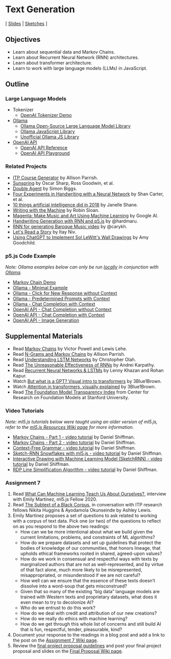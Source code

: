 # Text Generation

[ [Slides](https://docs.google.com/presentation/d/1T1nzvo6CnQrImMm1GkSxvFiw-iYG18XA8O6xzmIQ1rk/) \| [Sketches](https://editor.p5js.org/jackbdu/collections/kjuPKBzeH) ]

## Objectives

-   Learn about sequential data and Markov Chains.
-   Learn about Recurrent Neural Network (RNN) architectures.
-   Learn about transformer architecture.
-   Learn to work with large language models (LLMs) in JavaScript.

## Outline

### Large Language Models

-   Tokenizer
    -   [OpenAI Tokenizer Demo](https://platform.openai.com/tokenizer)
-   [Ollama](https://ollama.com)
    -   [Ollama Open-Source Large Language Model Library](https://ollama.com/library)
    -   [Ollama JavaScript Library](https://github.com/ollama/ollama-js)
    -   [Unofficial Ollama JS Library](https://github.com/dditlev/ollama-js-client)
-   [OpenAI API](https://openai.com/api/)
    -   [OpenAI API Reference](https://platform.openai.com/docs/api-reference/)
    -   [OpenAI API Playground](https://platform.openai.com/playground/)

### Related Projects

-   [ITP Course Generator](http://static.decontextualize.com/toys/next_semester) by Allison Parrish.
-   [Sunspring](https://arstechnica.com/gaming/2016/06/an-ai-wrote-this-movie-and-its-strangely-moving/) by Oscar Sharp, Ross Goodwin, et al.
-   [Double Agent](http://littlepig.org.uk/installations/doubleagent/index.htm) by Simon Biggs.
-   [Four Experiments in Handwriting with a Neural Network](https://distill.pub/2016/handwriting/) by Shan Carter, et al.
-   [10 things artificial intelligence did in 2018](http://aiweirdness.com/post/181621835642/10-things-artificial-intelligence-did-in-2018) by Janelle Shane.
-   [Writing with the Machine](https://www.robinsloan.com/notes/writing-with-the-machine/) by Robin Sloan.
-   [Magenta: Make Music and Art Using Machine Learning](https://magenta.tensorflow.org/) by Google AI.
-   [Handwriting Generation with RNN and p5.js](http://blog.otoro.net/2017/01/01/recurrent-neural-network-artist/) by @hardmaru.
-   [RNN for generating Baroque Music video](https://www.youtube.com/watch?v=SacogDL_4JU) by @carykh.
-   [Let's Read a Story](https://medium.com/ml5js/lets-read-a-story-talking-to-books-using-semantic-similarity-f283168b4264) by Itay Niv.
-   [Using ChatGPT to Implement Sol LeWitt's Wall Drawings](https://www.amygoodchild.com/blog/chatgpt-sol-lewitt-wall-drawings) by Amy Goodchild.

### p5.js Code Example

_Note: Ollama examples below can only be run [locally](https://github.com/processing/p5.js/wiki/Local-server) in conjunction with [Ollama](https://ollama.com)._

-   [Markov Chain Demo](https://editor.p5js.org/ima_ml/sketches/FW9u9zhz0)
-   [Ollama - Minimal Example](https://editor.p5js.org/jackbdu/sketches/qOuNl1GWk)
-   [Ollama - Click for New Response without Context](https://editor.p5js.org/jackbdu/sketches/0mCK8Y2CC)
-   [Ollama - Predetermined Prompts with Context](https://editor.p5js.org/jackbdu/sketches/TWijt5Q0x)
-   [Ollama - Chat Completion with Context](https://editor.p5js.org/jackbdu/sketches/DlzGP3mI7)
-   [OpenAI API - Chat Completion without Context](https://editor.p5js.org/jackbdu/sketches/lNVAh3F5E)
-   [OpenAI API - Chat Completion with Context](https://editor.p5js.org/jackbdu/sketches/DG-p-4d83)
-   [OpenAI API - Image Generation](https://editor.p5js.org/jackbdu/sketches/X8GCfwd3H)

## Supplemental Materials

-   Read [Markov Chains](http://setosa.io/blog/2014/07/26/markov-chains/) by Victor Powell and Lewis Lehe.
-   Read [N-Grams and Markov Chains](http://www.decontextualize.com/teaching/rwet/n-grams-and-markov-chains/) by Allison Parrish.
-   Read [Understanding LSTM Networks](http://colah.github.io/posts/2015-08-Understanding-LSTMs/) by Christopher Olah.
-   Read [The Unreasonable Effectiveness of RNNs](http://karpathy.github.io/2015/05/21/rnn-effectiveness/) by Andrei Karpathy.
-   Read [Recurrent Neural Networks & LSTMs](https://ayearofai.com/rohan-lenny-3-recurrent-neural-networks-10300100899b) by Lenny Khazan and Rohan Kapur.
-   Watch [But what is a GPT? Visual intro to transformers](https://www.youtube.com/watch?v=wjZofJX0v4M) by 3Blue1Brown.
-   Watch [Attention in transformers, visually explained](https://www.youtube.com/watch?v=eMlx5fFNoYc) by 3Blue1Brown.
-   Read [The Foundation Model Transparency Index](https://crfm.stanford.edu/fmti/May-2024/index.html) from Center for Research on Foundation Models at Stanford University.

### Video Tutorials

_Note: ml5.js tutorials below were taught using an older version of ml5.js, refer to the [ml5.js Resources Wiki page](https://github.com/jackbdu/Intro-ML-Arts-IMA-Summer24/wiki/ml5.js-Resources) for more information._

-   [Markov Chains - Part 1 - video tutorial](https://www.youtube.com/watch?v=eGFJ8vugIWA) by Daniel Shiffman.
-   [Markov Chains - Part 2 - video tutorial](https://www.youtube.com/watch?v=9r8CmofnbAQ) by Daniel Shiffman.
-   [Context-Free Grammar - video tutorial](https://www.youtube.com/watch?v=8Z9FRiW2Jlc) by Daniel Shiffman.
-   [Sketch-RNN Snowflakes with ml5.js - video tutorial](https://www.youtube.com/watch?v=pdaNttb7Mr8) by Daniel Shiffman.
-   [Interactive Drawing with Machine Learning Model (SketchRNN) - video tutorial](https://www.youtube.com/watch?v=ZCXkvwLxBrA) by Daniel Shiffman.
-   [RDP Line Simplification Algorithm - video tutorial](https://www.youtube.com/watch?v=nSYw9GrakjY) by Daniel Shiffman.

### Assignment 7

1.  Read [What Can Machine Learning Teach Us About Ourselves?](https://medium.com/processing-foundation/what-can-machine-learning-teach-us-about-ourselves-65b268431890), interview with Emily Martinez, ml5.js Fellow 2020.
2.  Read [The Subtext of a Black Corpus](https://medium.com/ml5js/the-subtext-of-a-black-corpus-4440de02eb32), in conversation with ITP research fellows Nikita Huggins & Ayodamola Okunseinde by Ashley Lewis.
3.  Emily Martinez proposes a set of questions to ask related to working with a corpus of text data. Pick one (or two) of the questions to reflect on as you respond to the above two readings:
    -   How can we be more intentional about what we build given the current limitations, problems, and constraints of ML algorithms?
    -   How do we prepare datasets and set up guidelines that protect the bodies of knowledge of our communities, that honors lineage, that upholds ethical frameworks rooted in shared, agreed-upon values?
    -   How do we work in consensual and respectful ways with texts by marginalized authors that are not as well-represented, and by virtue of that fact alone, much more likely to be misrepresented, misappropriated, or misunderstood if we are not careful?
    -   How well can we ensure that the essence of these texts doesn’t dissolve into a word-soup that gets misconstrued?
    -   Given that so many of the existing “big data” language models are trained with Western texts and proprietary datasets, what does it even mean to try to decolonize AI?
    -   Who do we entrust to do this work?
    -   How do we deal with credit and attribution of our new creations?
    -   How do we really do ethics with machine learning?
    -   How do we get through this whole list of concerns and still build AI that is fun, respectful, tender, pleasurable, kind?
4.  Document your response to the readings in a blog post and add a link to the post on the [Assignment 7 Wiki page](https://github.com/jackbdu/Intro-ML-Arts-IMA-Summer24/wiki/Assignment-7).
5.  Review the [final project proposal guidelines](https://github.com/jackbdu/Intro-ML-Arts-IMA-Summer24/tree/main/08-final-project#proposal-guidelines) and post your final project proposal and slides on the [Final Proposal Wiki page](https://github.com/jackbdu/Intro-ML-Arts-IMA-Summer24/wiki/Final-Proposals).
